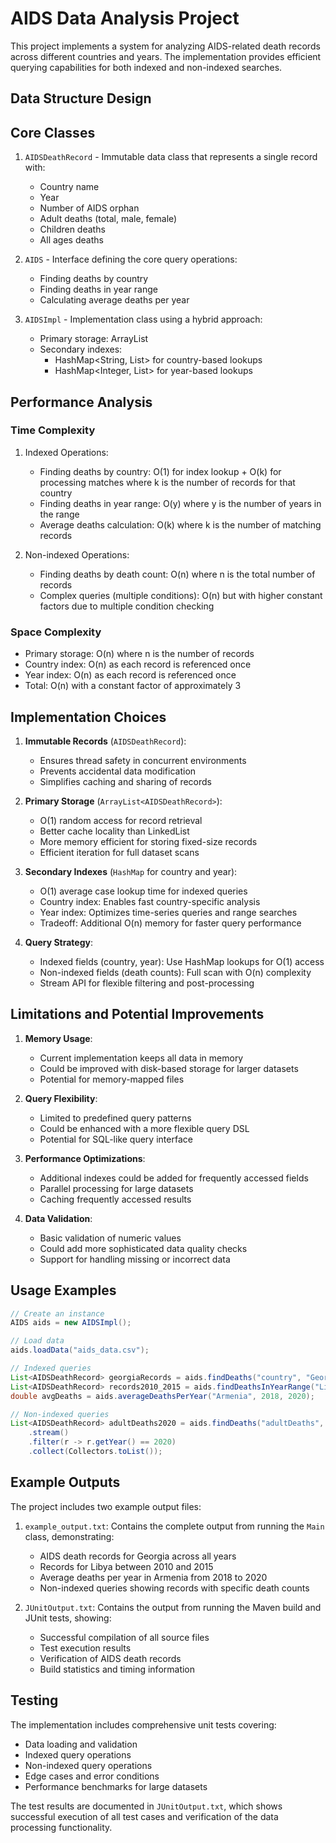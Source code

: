 # AIDS Data Analysis Project

This project implements a system for analyzing AIDS-related death records across different countries and years. The implementation provides efficient querying capabilities for both indexed and non-indexed searches.

## Data Structure Design

## Core Classes

1. `AIDSDeathRecord` - Immutable data class that represents a single record with:
   - Country name
   - Year
   - Number of AIDS orphan
   - Adult deaths (total, male, female)
   - Children deaths
   - All ages deaths

2. `AIDS` - Interface defining the core query operations:
   - Finding deaths by country
   - Finding deaths in year range
   - Calculating average deaths per year

3. `AIDSImpl` - Implementation class using a hybrid approach:
   - Primary storage: ArrayList<AIDSDeathRecord>
   - Secondary indexes: 
     - HashMap<String, List<AIDSDeathRecord>> for country-based lookups
     - HashMap<Integer, List<AIDSDeathRecord>> for year-based lookups

## Performance Analysis

### Time Complexity

1. Indexed Operations:
   - Finding deaths by country: O(1) for index lookup + O(k) for processing matches where k is the number of records for that country
   - Finding deaths in year range: O(y) where y is the number of years in the range
   - Average deaths calculation: O(k) where k is the number of matching records

2. Non-indexed Operations:
   - Finding deaths by death count: O(n) where n is the total number of records
   - Complex queries (multiple conditions): O(n) but with higher constant factors due to multiple condition checking

### Space Complexity

- Primary storage: O(n) where n is the number of records
- Country index: O(n) as each record is referenced once
- Year index: O(n) as each record is referenced once
- Total: O(n) with a constant factor of approximately 3

## Implementation Choices

1. **Immutable Records** (`AIDSDeathRecord`):
   - Ensures thread safety in concurrent environments
   - Prevents accidental data modification
   - Simplifies caching and sharing of records

2. **Primary Storage** (`ArrayList<AIDSDeathRecord>`):
   - O(1) random access for record retrieval
   - Better cache locality than LinkedList
   - More memory efficient for storing fixed-size records
   - Efficient iteration for full dataset scans

3. **Secondary Indexes** (`HashMap` for country and year):
   - O(1) average case lookup time for indexed queries
   - Country index: Enables fast country-specific analysis
   - Year index: Optimizes time-series queries and range searches
   - Tradeoff: Additional O(n) memory for faster query performance

4. **Query Strategy**:
   - Indexed fields (country, year): Use HashMap lookups for O(1) access
   - Non-indexed fields (death counts): Full scan with O(n) complexity
   - Stream API for flexible filtering and post-processing

## Limitations and Potential Improvements

1. **Memory Usage**:
   - Current implementation keeps all data in memory
   - Could be improved with disk-based storage for larger datasets
   - Potential for memory-mapped files

2. **Query Flexibility**:
   - Limited to predefined query patterns
   - Could be enhanced with a more flexible query DSL
   - Potential for SQL-like query interface

3. **Performance Optimizations**:
   - Additional indexes could be added for frequently accessed fields
   - Parallel processing for large datasets
   - Caching frequently accessed results

4. **Data Validation**:
   - Basic validation of numeric values
   - Could add more sophisticated data quality checks
   - Support for handling missing or incorrect data

## Usage Examples

```java
// Create an instance
AIDS aids = new AIDSImpl();

// Load data
aids.loadData("aids_data.csv");

// Indexed queries
List<AIDSDeathRecord> georgiaRecords = aids.findDeaths("country", "Georgia");
List<AIDSDeathRecord> records2010_2015 = aids.findDeathsInYearRange("Libya", 2010, 2015);
double avgDeaths = aids.averageDeathsPerYear("Armenia", 2018, 2020);

// Non-indexed queries
List<AIDSDeathRecord> adultDeaths2020 = aids.findDeaths("adultDeaths", "100")
    .stream()
    .filter(r -> r.getYear() == 2020)
    .collect(Collectors.toList());
```

## Example Outputs

The project includes two example output files:

1. `example_output.txt`: Contains the complete output from running the `Main` class, demonstrating:
   - AIDS death records for Georgia across all years
   - Records for Libya between 2010 and 2015
   - Average deaths per year in Armenia from 2018 to 2020
   - Non-indexed queries showing records with specific death counts

2. `JUnitOutput.txt`: Contains the output from running the Maven build and JUnit tests, showing:
   - Successful compilation of all source files
   - Test execution results
   - Verification of AIDS death records
   - Build statistics and timing information

## Testing

The implementation includes comprehensive unit tests covering:
- Data loading and validation
- Indexed query operations
- Non-indexed query operations
- Edge cases and error conditions
- Performance benchmarks for large datasets

The test results are documented in `JUnitOutput.txt`, which shows successful execution of all test cases and verification of the data processing functionality.
